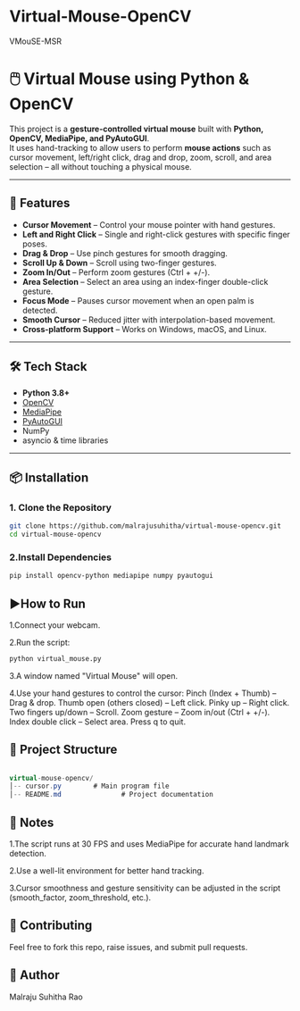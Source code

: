 # Virtual-Mouse-OpenCV
VMouSE-MSR
# 🖱️ Virtual Mouse using Python & OpenCV

This project is a **gesture-controlled virtual mouse** built with **Python, OpenCV, MediaPipe, and PyAutoGUI**.  
It uses hand-tracking to allow users to perform **mouse actions** such as cursor movement, left/right click, drag and drop, zoom, scroll, and area selection – all without touching a physical mouse.

---

## 🚀 Features
- **Cursor Movement** – Control your mouse pointer with hand gestures.
- **Left and Right Click** – Single and right-click gestures with specific finger poses.
- **Drag & Drop** – Use pinch gestures for smooth dragging.
- **Scroll Up & Down** – Scroll using two-finger gestures.
- **Zoom In/Out** – Perform zoom gestures (Ctrl + +/-).
- **Area Selection** – Select an area using an index-finger double-click gesture.
- **Focus Mode** – Pauses cursor movement when an open palm is detected.
- **Smooth Cursor** – Reduced jitter with interpolation-based movement.
- **Cross-platform Support** – Works on Windows, macOS, and Linux.

---

## 🛠️ Tech Stack
- **Python 3.8+**
- [OpenCV](https://opencv.org/)
- [MediaPipe](https://developers.google.com/mediapipe)
- [PyAutoGUI](https://pyautogui.readthedocs.io/en/latest/)
- NumPy
- asyncio & time libraries

---

## 📦 Installation

### **1. Clone the Repository**
```bash
git clone https://github.com/malrajusuhitha/virtual-mouse-opencv.git
cd virtual-mouse-opencv
```
### **2.Install Dependencies**
```bash
pip install opencv-python mediapipe numpy pyautogui
```
## ▶️How to Run
1.Connect your webcam.

2.Run the script:
```bash
python virtual_mouse.py
```
3.A window named "Virtual Mouse" will open.

4.Use your hand gestures to control the cursor:
Pinch (Index + Thumb) – Drag & drop.
Thumb open (others closed) – Left click.
Pinky up – Right click.
Two fingers up/down – Scroll.
Zoom gesture – Zoom in/out (Ctrl + +/-).
Index double click – Select area.
Press q to quit.

## 📂 Project Structure
```csharp

virtual-mouse-opencv/
│-- cursor.py        # Main program file
│-- README.md               # Project documentation
```

## 📌 Notes
1.The script runs at 30 FPS and uses MediaPipe for accurate hand landmark detection.

2.Use a well-lit environment for better hand tracking.

3.Cursor smoothness and gesture sensitivity can be adjusted in the script (smooth_factor, zoom_threshold, etc.).

## 🙌 Contributing
Feel free to fork this repo, raise issues, and submit pull requests.

## 👤 Author
Malraju Suhitha Rao
